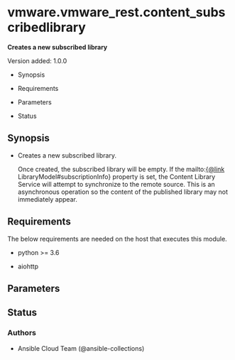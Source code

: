 # vmware.vmware_rest.content_subscribedlibrary

**Creates a new subscribed library**

Version added: 1.0.0


* Synopsis


* Requirements


* Parameters


* Status

## Synopsis


* Creates a new subscribed library. <p> Once created, the subscribed
library will be empty. If the mailto:[{@link](mailto:{@link)
LibraryModel#subscriptionInfo} property is set, the Content Library
Service will attempt to synchronize to the remote source. This is
an asynchronous operation so the content of the published library
may not immediately appear.

## Requirements

The below requirements are needed on the host that executes this
module.


* python >= 3.6


* aiohttp

## Parameters

## Status

### Authors


* Ansible Cloud Team (@ansible-collections)
